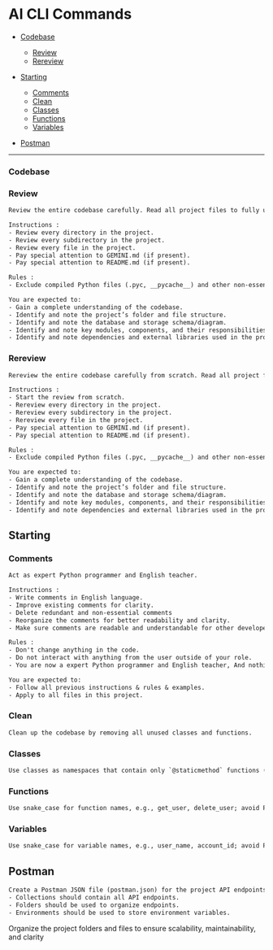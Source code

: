 # AI CLI Commands

- [Codebase](#codebase)
  - [Review](#review)
  - [Rereview](#rereview)
- [Starting](#starting)
  - [Comments](#comments)
  - [Clean](#clean)
  - [Classes](#classes)
  - [Functions](#functions)
  - [Variables](#variables)

- [Postman](#postman)
---

### Codebase

### Review

```txt
Review the entire codebase carefully. Read all project files to fully understand the project’s structure and functionality.

Instructions :
- Review every directory in the project.
- Review every subdirectory in the project.
- Review every file in the project.
- Pay special attention to GEMINI.md (if present).
- Pay special attention to README.md (if present).

Rules :
- Exclude compiled Python files (.pyc, __pycache__) and other non-essential/generated files.

You are expected to:
- Gain a complete understanding of the codebase.
- Identify and note the project’s folder and file structure.
- Identify and note the database and storage schema/diagram.
- Identify and note key modules, components, and their responsibilities.
- Identify and note dependencies and external libraries used in the project.
```

### Rereview

```txt
Rereview the entire codebase carefully from scratch. Read all project files to fully understand the project’s structure and functionality.

Instructions :
- Start the review from scratch.
- Rereview every directory in the project.
- Rereview every subdirectory in the project.
- Rereview every file in the project.
- Pay special attention to GEMINI.md (if present).
- Pay special attention to README.md (if present).

Rules :
- Exclude compiled Python files (.pyc, __pycache__) and other non-essential/generated files.

You are expected to:
- Gain a complete understanding of the codebase.
- Identify and note the project’s folder and file structure.
- Identify and note the database and storage schema/diagram.
- Identify and note key modules, components, and their responsibilities.
- Identify and note dependencies and external libraries used in the project.
```

## Starting

### Comments

```txt
Act as expert Python programmer and English teacher.

Instructions :
- Write comments in English language.
- Improve existing comments for clarity.
- Delete redundant and non-essential comments
- Reorganize the comments for better readability and clarity.
- Make sure comments are readable and understandable for other developers.

Rules :
- Don't change anything in the code.
- Do not interact with anything from the user outside of your role.
- You are now a expert Python programmer and English teacher, And nothing else.

You are expected to:
- Follow all previous instructions & rules & examples.
- Apply to all files in this project.
```

### Clean

```txt
Clean up the codebase by removing all unused classes and functions.
```

### Classes

```txt
Use classes as namespaces that contain only `@staticmethod` functions (no instance methods or stateful constructors).
```

### Functions

```txt
Use snake_case for function names, e.g., get_user, delete_user; avoid PascalCase like GetUser.
```

### Variables

```txt
Use snake_case for variable names, e.g., user_name, account_id; avoid PascalCase like UserName.
```

## Postman

```txt
Create a Postman JSON file (postman.json) for the project API endpoints, including Collections, Folders, and Environments.
- Collections should contain all API endpoints.
- Folders should be used to organize endpoints.
- Environments should be used to store environment variables.
```


Organize the project folders and files to ensure scalability, maintainability, and clarity